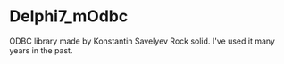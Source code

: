 # Delphi7_mOdbc
ODBC library made by Konstantin Savelyev
Rock solid. I've used it many years in the past.
